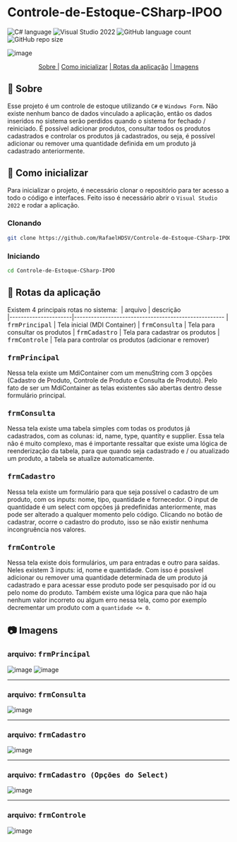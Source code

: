 # Controle-de-Estoque-CSharp-IPOO

![C# language](https://img.shields.io/badge/C%23-239120?style=for-the-badge&logo=csharp&logoColor=white)
![Visual Studio 2022](https://img.shields.io/badge/Visual_Studio-5C2D91?style=for-the-badge&logo=visual%20studio&logoColor=white)
![GitHub language count](https://img.shields.io/github/languages/count/RafaelHDSV/Controle-de-Estoque-CSharp-IPOO?style=for-the-badge)
![GitHub repo size](https://img.shields.io/github/repo-size/RafaelHDSV/Controle-de-Estoque-CSharp-IPOO?style=for-the-badge)

![image](https://github.com/user-attachments/assets/65e62124-89b2-4ef5-ac33-e629db5cfa2f)

<p align="center">
    <a href="#about">Sobre |</a> 
    <a href="#started">Como inicializar</a> 
    <a href="#routes">| Rotas da aplicação</a> 
    <a href="#images">| Imagens</a> 
</p>

<h2 id="about">📌 Sobre</h2>

Esse projeto é um controle de estoque utilizando `C#` e `Windows Form`. Não existe nenhum banco de dados vinculado a aplicação, então os dados inseridos no sistema serão perdidos quando o sistema for fechado / reiniciado. É possível adicionar produtos, consultar todos os produtos cadastrados e controlar os produtos já cadastrados, ou seja, é possível adicionar ou remover uma quantidade definida em um produto já cadastrado anteriormente. 

<h2 id="started">🚀 Como inicializar</h2>

Para inicializar o projeto, é necessário clonar o repositório para ter acesso a todo o código e interfaces. Feito isso é necessário abrir o `Visual Studio 2022` e rodar a aplicação.

<h3>Clonando</h3>

```bash
git clone https://github.com/RafaelHDSV/Controle-de-Estoque-CSharp-IPOO.git
```

<h3>Iniciando</h3>

```bash
cd Controle-de-Estoque-CSharp-IPOO
```

<h2 id="routes">📍 Rotas da aplicação</h2>

Existem 4 principais rotas no sistema:
​
| arquivo | descrição  
|----------------------|-----------------------------------------------------
| <kbd>frmPrincipal</kbd> | Tela inicial (MDI Container)
| <kbd>frmConsulta</kbd> | Tela para consultar os produtos
| <kbd>frmCadastro</kbd> | Tela para cadastrar os produtos
| <kbd>frmControle</kbd> | Tela para controlar os produtos (adicionar e remover)

<!-- | <kbd>/movie</kbd> | page to get more detailed information about the selected film -->
<!-- | <kbd>/user</kbd> | page to select the user icon -->
<!-- | <kbd>/_error_</kbd> | page when the route does not exist or is not found -->

### <kbd>frmPrincipal</kbd>
Nessa tela existe um MdiContainer com um menuString com 3 opções (Cadastro de Produto, Controle de Produto e Consulta de Produto). Pelo fato de ser um MdiContainer as telas existentes são abertas dentro desse formulário principal.

### <kbd>frmConsulta</kbd>
Nessa tela existe uma tabela simples com todas os produtos já cadastrados, com as colunas: id, name, type, quantity e supplier. Essa tela não é muito complexo, mas é importante ressaltar que existe uma lógica de reenderização da tabela, para que quando seja cadastrado e / ou atualizado um produto, a tabela se atualize automaticamente.

### <kbd>frmCadastro</kbd>
Nessa tela existe um formulário para que seja possível o cadastro de um produto, com os inputs: nome, tipo, quantidade e fornecedor. O input de quantidade é um select com opções já predefinidas anteriormente, mas pode ser alterado a qualquer momento pelo código. Clicando no botão de cadastrar, ocorre o cadastro do produto, isso se não existir nenhuma incongruência nos valores.

### <kbd>frmControle</kbd>
Nessa tela existe dois formulários, um para entradas e outro para saídas. Neles existem 3 inputs: id, nome e quantidade. Com isso é possível adicionar ou remover uma quantidade determinada de um produto já cadastrado e para acessar esse produto pode ser pesquisado por id ou pelo nome do produto. Também existe uma lógica para que não haja nenhum valor incorreto ou algum erro nessa tela, como por exemplo decrementar um produto com a `quantidade <= 0`.

<h2 id="images">📷 Imagens</h2>

### arquivo: <kbd>frmPrincipal</kbd>

![image](https://github.com/user-attachments/assets/c8de49e0-82cb-4c25-9db6-da265b97bfc4)
![image](https://github.com/user-attachments/assets/65e62124-89b2-4ef5-ac33-e629db5cfa2f)

<hr/>

### arquivo: <kbd>frmConsulta</kbd>

![image](https://github.com/user-attachments/assets/664ff044-b47f-4287-9ebf-fa5320e0df15)

<hr/>

### arquivo: <kbd>frmCadastro</kbd>

![image](https://github.com/user-attachments/assets/77b37916-c468-4cf7-b359-9f3642558d23)

<hr/>

### arquivo: <kbd>frmCadastro (Opções do Select)</kbd>

![image](https://github.com/user-attachments/assets/161d0242-17da-41fb-bcb4-8de2ef1413f9)

<hr/>

### arquivo: <kbd>frmControle</kbd>

![image](https://github.com/user-attachments/assets/c8f3a088-a82b-49e0-ae89-f1a28f41bed9)
